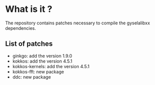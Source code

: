 # What is it ?

The repository contains patches necessary to compile the gyselalibxx dependencies.

## List of patches

- ginkgo: add the version 1.9.0
- kokkos: add the version 4.5.1
- kokkos-kernels: add the version 4.5.1
- kokkos-fft: new package
- ddc: new package
